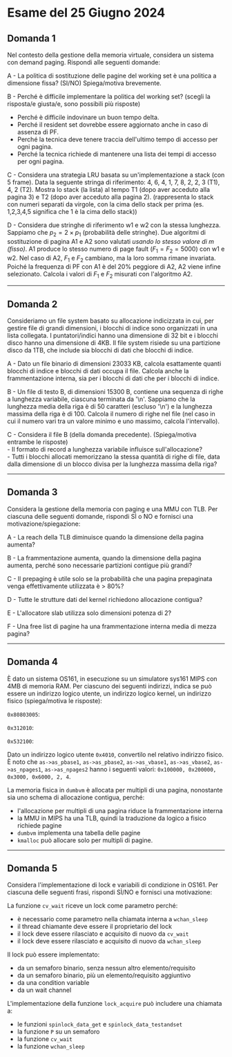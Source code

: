 # Esame del 25 Giugno 2024

## Domanda 1
Nel contesto della gestione della memoria virtuale, considera un sistema con demand paging. Rispondi alle seguenti domande:

A - La politica di sostituzione delle pagine del working set è una politica a dimensione fissa? (SI/NO) Spiega/motiva brevemente.

B - Perché è difficile implementare la politica del working set? (scegli la risposta/e giusta/e, sono possibili più risposte)<br>
- Perché è difficile indovinare un buon tempo delta.<br>
- Perché il resident set dovrebbe essere aggiornato anche in caso di assenza di PF.<br>
- Perché la tecnica deve tenere traccia dell'ultimo tempo di accesso per ogni pagina.<br>
- Perché la tecnica richiede di mantenere una lista dei tempi di accesso per ogni pagina.<br>

C - Considera una strategia LRU basata su un'implementazione a stack (con 5 frame). Data la seguente stringa di riferimento:
4, 6, 4, 1, 7, 8, 2, 2, 3 (T1), 4, 2 (T2).
Mostra lo stack (la lista) al tempo T1 (dopo aver acceduto alla pagina 3) e T2 (dopo aver acceduto alla pagina 2).
(rappresenta lo stack con numeri separati da virgole, con la cima dello stack per prima (es. 1,2,3,4,5 significa che 1 è la cima dello stack))

D - Considera due stringhe di riferimento w1 e w2 con la stessa lunghezza.
Sappiamo che $p_2=2 \times p_1$ (probabilità delle stringhe). Due algoritmi di sostituzione di pagina A1 e A2 sono valutati
_usando lo stesso valore di m (fisso)_. A1 produce lo stesso numero di page fault ($F_1=F_2=5000$) con w1 e w2.
Nel caso di A2, $F_1$ e $F_2$ cambiano, ma la loro somma rimane invariata. Poiché la frequenza di PF con A1 è del 20% peggiore
di A2, A2 viene infine selezionato. Calcola i valori di $F_1$ e $F_2$ misurati con l'algoritmo A2.


---

## Domanda 2
Consideriamo un file system basato su allocazione indicizzata in cui, per gestire file di grandi dimensioni, i blocchi
di indice sono organizzati in una lista collegata. I puntatori/indici hanno una dimensione di 32 bit e i blocchi disco hanno una dimensione di 4KB.
Il file system risiede su una partizione disco da 1TB, che include sia blocchi di dati che blocchi di indice.

A - Dato un file binario di dimensioni 23033 KB, calcola esattamente quanti blocchi di indice e blocchi di dati occupa il file.
Calcola anche la frammentazione interna, sia per i blocchi di dati che per i blocchi di indice.

B - Un file di testo B, di dimensioni 15300 B, contiene una sequenza di righe a lunghezza variabile, ciascuna terminata da '\n'.
      Sappiamo che la lunghezza media della riga è di 50 caratteri (escluso '\n') e la lunghezza massima della riga è di 100.
      Calcola il numero di righe nel file (nel caso in cui il numero vari tra un valore minimo e uno massimo, calcola l'intervallo).
      
C - Considera il file B (della domanda precedente). (Spiega/motiva entrambe le risposte)<br>
    - Il formato di record a lunghezza variabile influisce sull'allocazione?<br>
    - Tutti i blocchi allocati memorizzano la stessa quantità di righe di file, data dalla dimensione di un blocco divisa per la lunghezza massima della riga?

---

## Domanda 3

Considera la gestione della memoria con paging e una MMU con TLB. Per ciascuna delle seguenti domande, rispondi SÌ o NO e fornisci una motivazione/spiegazione:

A - La reach della TLB diminuisce quando la dimensione della pagina aumenta?
 
B - La frammentazione aumenta, quando la dimensione della pagina aumenta, perché sono necessarie partizioni contigue più grandi?

C - Il prepaging è utile solo se la probabilità che una pagina prepaginata venga effettivamente utilizzata è > 80%?

D - Tutte le strutture dati del kernel richiedono allocazione contigua?

E - L'allocatore slab utilizza solo dimensioni potenza di 2?

F - Una free list di pagine ha una frammentazione interna media di mezza pagina?

---

## Domanda 4

È dato un sistema OS161, in esecuzione su un simulatore sys161 MIPS con 4MB di memoria RAM. Per ciascuno dei seguenti indirizzi, indica se può essere un indirizzo logico utente, un indirizzo logico kernel, un indirizzo fisico (spiega/motiva le risposte):

`0x80803005`:

`0x312010`:

`0x532100`:

Dato un indirizzo logico utente `0x4010`, convertilo nel relativo indirizzo fisico. È noto che `as->as_pbase1`, `as->as_pbase2`, `as->as_vbase1`, `as->as_vbase2`, `as->as_npages1`, `as->as_npages2` hanno i seguenti valori:
`0x100000, 0x200000, 0x3000, 0x6000, 2, 4`.

La memoria fisica in `dumbvm` è allocata per multipli di una pagina, nonostante sia uno schema di allocazione contigua, perché:

* l'allocazione per multipli di una pagina riduce la frammentazione interna
* la MMU in MIPS ha una TLB, quindi la traduzione da logico a fisico richiede pagine
* `dumbvm` implementa una tabella delle pagine
* `kmalloc` può allocare solo per multipli di pagine.

---

## Domanda 5

Considera l'implementazione di lock e variabili di condizione in OS161. Per ciascuna delle seguenti frasi, rispondi SÌ/NO e fornisci una motivazione:

La funzione `cv_wait` riceve un lock come parametro perché:

* è necessario come parametro nella chiamata interna a `wchan_sleep`
* il thread chiamante deve essere il proprietario del lock
* il lock deve essere rilasciato e acquisito di nuovo da `cv_wait`
* il lock deve essere rilasciato e acquisito di nuovo da `wchan_sleep`

Il lock può essere implementato:

* da un semaforo binario, senza nessun altro elemento/requisito
* da un semaforo binario, più un elemento/requisito aggiuntivo
* da una condition variable
* da un wait channel

L'implementazione della funzione `lock_acquire` può includere una chiamata a:

* le funzioni `spinlock_data_get` e `spinlock_data_testandset`
* la funzione `P` su un semaforo
* la funzione `cv_wait`
* la funzione `wchan_sleep`